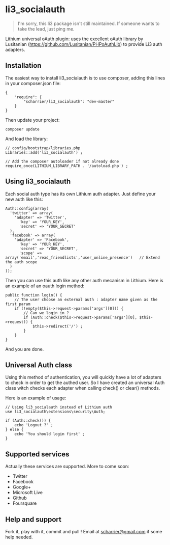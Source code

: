 li3_socialauth
==============

> I'm sorry, this li3 package isn't still maintained. If someone wants to take the lead, just ping me.

Lithium universal oAuth plugin: uses the excellent oAuth library by Lusitanian (https://github.com/Lusitanian/PHPoAuthLib) to provide Li3 auth adapters. 

Installation
------------

The easiest way to install li3_socialauth is to use composer, adding this lines in your composer.json file:

    {
        "require": {
            "scharrier/li3_socialauth": "dev-master"
        }
    }

Then update your project:

    composer update

And load the library:

    // config/bootstrap/libraries.php
    Libraries::add('li3_socialauth') ;
    
    // Add the composer autoloader if not already done
    require_once(LITHIUM_LIBRARY_PATH . '/autoload.php') ;


Using li3_socialauth
--------------------

Each social auth type has its own Lithium auth adapter. Just define your new auth like this:

    Auth::config(array(
      'twitter' => array(
      	'adapter' => 'Twitter',
          'key' => 'YOUR_KEY',
          'secret' => 'YOUR_SECRET'
      ),
      'facebook' => array(
        'adapter' => 'Facebook',
          'key' => 'YOUR_KEY',
          'secret' => 'YOUR_SECRET',
          'scope' => array('email','read_friendlists','user_online_presence')   // Extend the auth scope
      )
    ));

Then you can use this auth like any other auth mecanism in Lithium. Here is an example of an oauth login method:

    public function login() {
        // The user choose an external auth : adapter name given as the first param
        if (!empty($this->request->params['args'][0])) {
            // Can we login in ?
    		if (Auth::check($this->request->params['args'][0], $this->request)) {
    			$this->redirect('/') ;
    		}
    	}
    }

And you are done.

Universal Auth class
--------------------

Using this method of authentication, you will quickly have a lot of adapters to check in order to get the authed user. So I have created an universal Auth class witch checks each adapter when calling check() or clear() methods.

Here is an example of usage:

    // Using li3_socialauth instead of Lithium auth
    use li3_socialauth\extensions\security\Auth;
    
    if (Auth::check()) {
        echo 'Logout ?' ;
    } else {
        echo 'You should login first' ;
    }
    
Supported services
------------------

Actually these services are supported. More to come soon:
- Twitter
- Facebook
- Google+
- Microsoft Live
- Github
- Foursquare

Help and support
----------------

Fork it, play with it, commit and pull ! Email at scharrier@gmail.com if some help needed.
